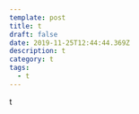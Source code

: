 ```yaml
---
template: post
title: t
draft: false
date: 2019-11-25T12:44:44.369Z
description: t
category: t
tags:
  - t
---
```

t
